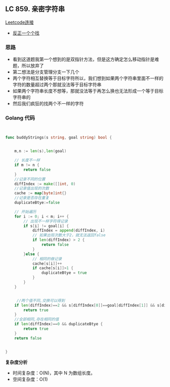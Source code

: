 ## LC 859. 亲密字符串
[Leetcode连接](https://leetcode.cn/problems/buddy-strings/)

- [反正一个个找](#solution1)

### <span id="solution1">思路</span>

- 看到这道题我第一个想到的是双指针方法，但是这方确定怎么移动指针是难题，所以放弃了
- 第二想法是分支管理分支一下几个
- 两个字符相互替换等于目标字符所以，我们想到如果两个字符串里面不一样的字符的数量超过两个那就没法等于目标字符串
- 如果两个字符串长度不想等，那就没法等于再怎么换也无法形成一个等于目标字符串的
- 然后我们疯狂的找两个不一样的字符

### Golang 代码

``` go


func buddyStrings(s string, goal string) bool {


    m,n := len(s),len(goal)

    // 长度不一样
    if m != n {
        return false 
    }
    //记录不同的位置
    diffIndex := make([]int, 0)
    //记录值出现的次数
    cache := map[byte]int{}
    //记录是否存在重复
    duplicateBtye:=false

    // 开始遍历
    for i := 0; i < m; i++ {
        // 出现不一样字符得记录
        if s[i] != goal[i] {
            diffIndex = append(diffIndex, i)
            // 如果出现次数大于2，就无法返回false
            if len(diffIndex) > 2 {
                return false
            }
        }else {
            // 相同的做记录
            cache[s[i]]++
            if cache[s[i]]>1 {
                duplicateBtye = true
            }
        }
    }


     //两个值不同,交换可以得到
    if len(diffIndex)==2 && s[diffIndex[0]]==goal[diffIndex[1]] && s[diffIndex[1]]==goal[diffIndex[0]]{
        return true
    }
    //全部相同,存在相同的值
    if len(diffIndex)==0 && duplicateBtye {
        return true
    }
    return false


}


```

**复杂度分析**
- 时间复杂度：O(N)，其中 N 为数组长度。
- 空间复杂度：O(1)
